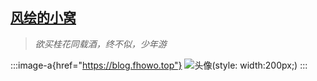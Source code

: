 ## [风绘的小窝](https://blog.fhowo.top)

> *欲买桂花同载酒，终不似，少年游*

:::image-a{href="https://blog.fhowo.top"}
![头像](https://q4.qlogo.cn/g?b=qq&nk=3986554524&s=640)(style: width:200px;)
:::

